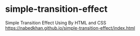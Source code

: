 # simple-transition-effect
Simple Transition Effect Using By HTML and CSS
https://nabedkhan.github.io/simple-transition-effect/index.html
